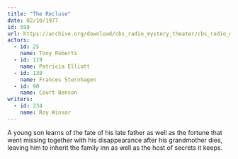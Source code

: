 ```yaml
---
title: "The Recluse"
date: 02/10/1977
id: 598
url: https://archive.org/download/cbs_radio_mystery_theater/cbs_radio_mystery_theater-0551-0600.zip/cbs_radio_mystery_theater-0551-0600%2Fcbsrmt_0598_the_recluse.mp3
actors:  
  - id: 25
    name: Tony Roberts  
  - id: 119
    name: Patricia Elliott  
  - id: 138
    name: Frances Sternhagen  
  - id: 90
    name: Court Benson
writers:  
  - id: 234
    name: Roy Winsor
---
```

A young son learns of the fate of his late father as well as the fortune that went missing together with his disappearance after his grandmother dies, leaving him to inherit the family inn as well as the host of secrets it keeps.